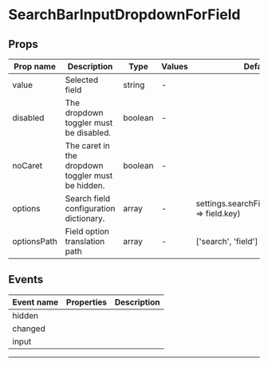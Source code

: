 # SearchBarInputDropdownForField

## Props

| Prop name   | Description                                       | Type    | Values | Default                                            |
| ----------- | ------------------------------------------------- | ------- | ------ | -------------------------------------------------- |
| value       | Selected field                                    | string  | -      |                                                    |
| disabled    | The dropdown toggler must be disabled.            | boolean | -      |                                                    |
| noCaret     | The caret in the dropdown toggler must be hidden. | boolean | -      |                                                    |
| options     | Search field configuration dictionary.            | array   | -      | settings.searchFields.map((field) =&gt; field.key) |
| optionsPath | Field option translation path                     | array   | -      | ['search', 'field']                                |

## Events

| Event name | Properties | Description |
| ---------- | ---------- | ----------- |
| hidden     |            |
| changed    |            |
| input      |            |

---
